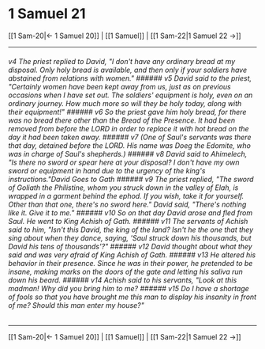 # 1 Samuel 21

[[1 Sam-20|← 1 Samuel 20]] | [[1 Samuel]] | [[1 Sam-22|1 Samuel 22 →]]
***

###### v4 The priest replied to David, "I don't have any ordinary bread at my disposal. Only holy bread is available, and then only if your soldiers have abstained from relations with women." ###### v5 David said to the priest, "Certainly women have been kept away from us, just as on previous occasions when I have set out. The soldiers' equipment is holy, even on an ordinary journey. How much more so will they be holy today, along with their equipment!" ###### v6 So the priest gave him holy bread, for there was no bread there other than the Bread of the Presence. It had been removed from before the LORD in order to replace it with hot bread on the day it had been taken away. ###### v7 (One of Saul's servants was there that day, detained before the LORD. His name was Doeg the Edomite, who was in charge of Saul's shepherds.) ###### v8 David said to Ahimelech, "Is there no sword or spear here at your disposal? I don't have my own sword or equipment in hand due to the urgency of the king's instructions."David Goes to Gath ###### v9 The priest replied, "The sword of Goliath the Philistine, whom you struck down in the valley of Elah, is wrapped in a garment behind the ephod. If you wish, take it for yourself. Other than that one, there's no sword here." David said, "There's nothing like it. Give it to me." ###### v10 So on that day David arose and fled from Saul. He went to King Achish of Gath. ###### v11 The servants of Achish said to him, "Isn't this David, the king of the land? Isn't he the one that they sing about when they dance, saying, 'Saul struck down his thousands, but David his tens of thousands'?" ###### v12 David thought about what they said and was very afraid of King Achish of Gath. ###### v13 He altered his behavior in their presence. Since he was in their power, he pretended to be insane, making marks on the doors of the gate and letting his saliva run down his beard. ###### v14 Achish said to his servants, "Look at this madman! Why did you bring him to me? ###### v15 Do I have a shortage of fools so that you have brought me this man to display his insanity in front of me? Should this man enter my house?"

***
[[1 Sam-20|← 1 Samuel 20]] | [[1 Samuel]] | [[1 Sam-22|1 Samuel 22 →]]
